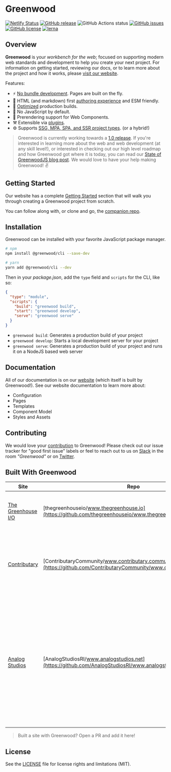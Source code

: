 # Greenwood
[![Netlify Status](https://api.netlify.com/api/v1/badges/6758148c-5c38-44d8-b908-ca0a1dad0f7c/deploy-status)](https://app.netlify.com/sites/elastic-blackwell-3aef44/deploys)
[![GitHub release](https://img.shields.io/github/tag/ProjectEvergreen/greenwood.svg)](https://github.com/ProjectEvergreen/greenwood/tags)
![GitHub Actions status](https://github.com/ProjectEvergreen/greenwood/workflows/Master%20Integration/badge.svg)
[![GitHub issues](https://img.shields.io/github/issues-pr-raw/ProjectEvergreen/greenwood.svg)](https://github.com/ProjectEvergreen/greenwood/issues)
[![GitHub license](https://img.shields.io/badge/license-MIT-blue.svg)](https://raw.githubusercontent.com/ProjectEvergreen/greenwood/master/LICENSE.md)
[![lerna](https://img.shields.io/badge/maintained%20with-lerna-cc00ff.svg)](https://lerna.js.org/)

## Overview
**Greenwood** is your _workbench for the web_; focused on supporting modern web standards and development to help you create your next project. For information on getting started, reviewing our docs, or to learn more about the project and how it works, please [visit our website](https://www.greenwoodjs.io/).

Features:
- ⚡ [No bundle development](https://www.greenwoodjs.io/about/how-it-works/). Pages are built on the fly.
- 📝 HTML (and markdown) first [authoring experience](https://www.greenwoodjs.io/docs/layouts/) and ESM friendly.
- 🎁 [Optimized](https://www.greenwoodjs.io/docs/configuration/#optimization) production builds.
- 🚫 No JavaScript by default.
- 📖 Prerendering support for Web Components.
- ⚒️ Extensible via [plugins](https://www.greenwoodjs.io/plugins/).
- ⚙️ Supports [SSG, MPA, SPA, and SSR project types](https://www.greenwoodjs.io/docs/layouts/). (or a hybrid!)

> Greenwood is currently working towards a [1.0 release](https://github.com/ProjectEvergreen/greenwood/milestone/3).  If you're interested in learning more about the web and web development (at any skill level!), or interested in checking out our high level roadmap and how Greenwood got where it is today, you can read our [State of GreenwoodJS blog post](https://www.greenwoodjs.ioblog/state-of-greenwood-2022/).  We would love to have your help making Greenwood! ✌️

## Getting Started
Our website has a complete [Getting Started](http://www.greenwoodjs.io/getting-started) section that will walk you through creating a Greenwood project from scratch.

You can follow along with, or clone and go, the [companion repo](https://github.com/ProjectEvergreen/greenwood-getting-started).

## Installation
Greenwood can be installed with your favorite JavaScript package manager.
```bash
# npm
npm install @greenwood/cli --save-dev

# yarn
yarn add @greenwood/cli --dev
```

Then in your _package.json_, add the `type` field and `scripts` for the CLI, like so:
```json
{
  "type": "module",
  "scripts": {
    "build": "greenwood build",
    "start": "greenwood develop",
    "serve": "greenwood serve"
  }
}
```

- `greenwood build`: Generates a production build of your project
- `greenwood develop`: Starts a local development server for your project
- `greenwood serve`: Generates a production build of your project and runs it on a NodeJS based web server

## Documentation
All of our documentation is on our [website](https://www.greenwoodjs.io/) (which itself is built by Greenwood!).  See our website documentation to learn more about:
- Configuration
- Pages
- Templates
- Component Model
- Styles and Assets

## Contributing
We would love your [contribution](.github/CONTRIBUTING.md) to Greenwood!  Please check out our issue tracker for "good first issue" labels or feel to reach out to us on [Slack](https://join.slack.com/t/thegreenhouseio/shared_invite/enQtMzcyMzE2Mjk1MjgwLTU5YmM1MDJiMTg0ODk4MjA4NzUwNWFmZmMxNDY5MTcwM2I0MjYxN2VhOTEwNDU2YWQwOWQzZmY1YzY4MWRlOGI) in the room _"Greenwood"_ or on [Twitter](https://twitter.com/PrjEvergreen).

## Built With Greenwood
| Site  | Repo  | Project Details  |
|-------|-------|------------------|
| [The Greenhouse I/O](https://www.thegreenhouse.io/)  | [thegreenhouseio/www.thegreenhouse.io](https://github.com/thegreenhouseio/www.thegreenhouse.io)  | Personal portfolio / blog website for @thescientist13 (Greenwood maintainer). |
| [Contributary](https://www.contributary.community/)  | [ContributaryCommunity/www.contributary.community](https://github.com/ContributaryCommunity/www.contributary.community)  | A website (SPA) for browsing open source projects that are open to contributions. Built with Lit and hosted with AWS (S3 / CloudFront). |
| [Analog Studios](https://www.analogstudios.net/)  | [AnalogStudiosRI/www.analogstudios.net](https://github.com/AnalogStudiosRI/www.analogstudios.net)  | A local music studio SPA website, originally written in Angular 2, recently migrated to Lit.  It is currently transitioning to a [hybrid static + serverless website](https://github.com/AnalogStudiosRI/www.analogstudios.net/discussions/37) showing off the full potential of Greenwood and Web Components.  Follow along for all the fun! 🤘 |

> Built a site with Greenwood?  Open a PR and add it here!

## License
See the [LICENSE](LICENSE.md) file for license rights and limitations (MIT).